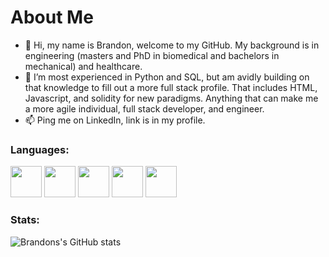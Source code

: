 # About Me
- 👋 Hi, my name is Brandon, welcome to my GitHub.  My background is in engineering (masters and PhD in biomedical and bachelors in mechanical) and healthcare.
- 🌱 I’m most experienced in Python and SQL, but am avidly building on that knowledge to fill out a more full stack profile.  That includes HTML, Javascript, and solidity for new paradigms.  Anything that can make me a more agile individual, full stack developer, and engineer.
- 📫 Ping me on LinkedIn, link is in my profile.

### Languages:
<div>
  <img src="https://cdn.jsdelivr.net/gh/devicons/devicon/icons/python/python-original.svg" height=50 width=50/>
  <img src="https://cdn.jsdelivr.net/gh/devicons/devicon/icons/javascript/javascript-original.svg" height=50 width=50/>
  <img src="https://cdn.jsdelivr.net/gh/devicons/devicon/icons/solidity/solidity-original.svg" height=50 width=50 />
  <img src="https://cdn.jsdelivr.net/gh/devicons/devicon/icons/html5/html5-original.svg" height=50 width=50/>
  <img src="https://cdn.jsdelivr.net/gh/devicons/devicon/icons/css3/css3-original.svg" height=50 width=50 />
</div>
 
### Stats:
![Brandons's GitHub stats](https://github-readme-stats.vercel.app/api?username=bborde1&count_private=true&theme=tokyonight)

          
<!---
Bborde1/Bborde1 is a ✨ special ✨ repository because its `README.md` (this file) appears on your GitHub profile.
You can click the Preview link to take a look at your changes.
--->

